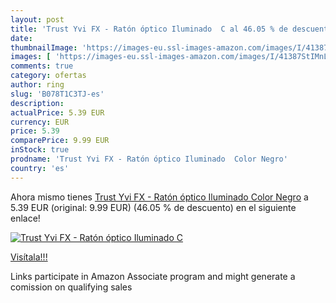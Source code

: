 ```yaml
---
layout: post
title: 'Trust Yvi FX - Ratón óptico Iluminado  C al 46.05 % de descuento'
date: 
thumbnailImage: 'https://images-eu.ssl-images-amazon.com/images/I/41387StIMnL._SL200_.jpg'
images: [ 'https://images-eu.ssl-images-amazon.com/images/I/41387StIMnL._SL200_.jpg' ]
comments: true
category: ofertas
author: ring
slug: 'B078T1C3TJ-es'
description:
actualPrice: 5.39 EUR
currency: EUR
price: 5.39
comparePrice: 9.99 EUR
inStock: true
prodname: 'Trust Yvi FX - Ratón óptico Iluminado  Color Negro'
country: 'es'
---
```


Ahora mismo tienes [Trust Yvi FX - Ratón óptico Iluminado  Color Negro](https://www.amazon.es/dp/B078T1C3TJ/?tag=tolees-21) a 5.39 EUR (original: 9.99 EUR) (46.05 %  de descuento) en el siguiente enlace!

[![Trust Yvi FX - Ratón óptico Iluminado  C](https://images-eu.ssl-images-amazon.com/images/I/41387StIMnL._SL200_.jpg)](https://www.amazon.es/dp/B078T1C3TJ/?tag=tolees-21)

[Visítala!!!](https://www.amazon.es/dp/B078T1C3TJ/?tag=tolees-21)

Links participate in Amazon Associate program and might generate a comission on qualifying sales

